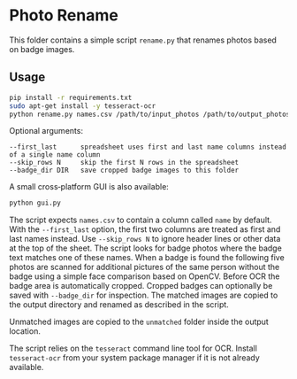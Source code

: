 # Photo Rename

This folder contains a simple script `rename.py` that renames photos based on badge images.

## Usage

```bash
pip install -r requirements.txt
sudo apt-get install -y tesseract-ocr
python rename.py names.csv /path/to/input_photos /path/to/output_photos
```

Optional arguments:

```
--first_last      spreadsheet uses first and last name columns instead of a single name column
--skip_rows N     skip the first N rows in the spreadsheet
--badge_dir DIR   save cropped badge images to this folder
```

A small cross‑platform GUI is also available:

```bash
python gui.py
```

The script expects `names.csv` to contain a column called `name` by default.
With the `--first_last` option, the first two columns are treated as first and
last names instead.  Use `--skip_rows N` to ignore header lines or other data at
the top of the sheet.  The script looks for badge photos where the badge text
matches one of these names.  When a badge is
found the following five photos are scanned for additional pictures of the same
person without the badge using a simple face comparison based on OpenCV.  Before
OCR the badge area is automatically cropped.  Cropped badges can optionally be
saved with ``--badge_dir`` for inspection.  The matched images are copied
to the output directory and renamed as described in the script.

Unmatched images are copied to the `unmatched` folder inside the output
location.

The script relies on the `tesseract` command line tool for OCR. Install
`tesseract-ocr` from your system package manager if it is not already available.
